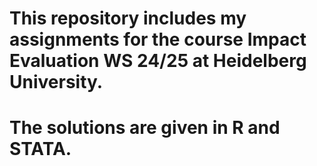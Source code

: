 # This repository includes my assignments for the course Impact Evaluation WS 24/25 at Heidelberg University.
# The solutions are given in R and STATA.
